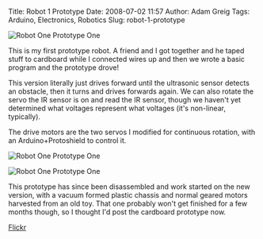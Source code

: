 Title: Robot 1 Prototype
Date: 2008-07-02 11:57
Author: Adam Greig
Tags: Arduino, Electronics, Robotics
Slug: robot-1-prototype

![Robot One Prototype One](https://static.flickr.com/3109/2580999463_10404b0421.jpg)

This is my first prototype robot. A friend and I got together and he
taped stuff to cardboard while I connected wires up and then we wrote a
basic program and the prototype drove!

This version literally just drives forward until the ultrasonic sensor
detects an obstacle, then it turns and drives forwards again. We can
also rotate the servo the IR sensor is on and read the IR sensor, though
we haven't yet determined what voltages represent what voltages (it's
non-linear, typically).

The drive motors are the two servos I modified for continuous rotation,
with an Arduino+Protoshield to control it.

![Robot One Prototype One](https://static.flickr.com/3077/2580997781_15178f74ea.jpg)

![Robot One Prototype One](https://static.flickr.com/3260/2580994365_5f3d32f917.jpg)

This prototype has since been disassembled and work started on the new
version, with a vacuum formed plastic chassis and normal geared motors
harvested from an old toy. That one probably won't get finished for a
few months though, so I thought I'd post the cardboard prototype now.

[Flickr](http://www.flickr.com/photos/7320302@N07/2580997781/)
